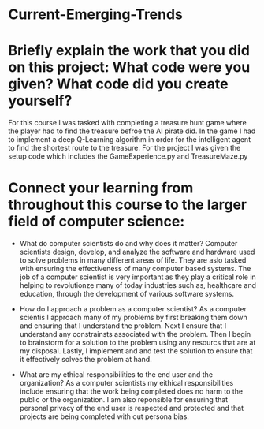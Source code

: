 # Current-Emerging-Trends

# Briefly explain the work that you did on this project: What code were you given? What code did you create yourself?

For this course I was tasked with completing a treasure hunt game where the player had to find the treasure befroe the AI pirate did. In the game I had to implement a deep Q-Learning algorithm in order for the intelligent agent to find the shortest route to the treasure. For the project I was given the setup code which includes the GameExperience.py and TreasureMaze.py

# Connect your learning from throughout this course to the larger field of computer science:

- What do computer scientists do and why does it matter?
Computer scientists design, develop, and analyze the software and hardware used to solve problems in many different areas of life. They are aslo tasked with ensuring the effectiveness of many computer based systems. The job of a computer scientist is very important as they play a critical role in helping to revolutionze many of today industries such as, healthcare and education, through the development of various software systems.

- How do I approach a problem as a computer scientist?
As a computer scientis I approach many of my problems by first breaking them down and ensuring that I understand the problem. Next I ensure that I understand any constrainsts associated with the problem. Then I begin to brainstorm for a solution to the problem using any resourcs that are at my disposal. Lastly, I implement and and test the solution to ensure that it effectively solves the problem at hand. 

- What are my ethical responsibilities to the end user and the organization?
As a computer scientists my eithical responsibilities include ensuring that the work being completed does no harm to the public or the organization. I am also reponsible for ensuring that personal privacy of the end user is respected and protected and that projects are being completed with out persona bias.
